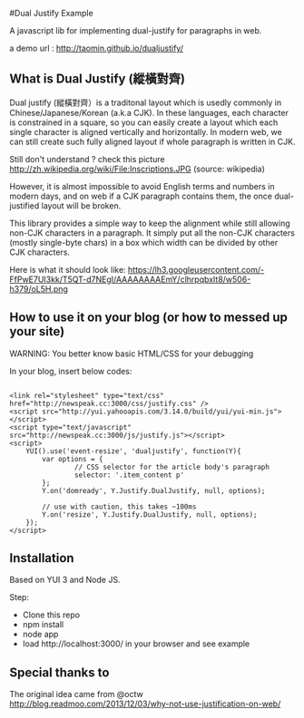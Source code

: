 #Dual Justify Example

A javascript lib for implementing dual-justify for paragraphs in web.


a demo url : http://taomin.github.io/dualjustify/


## What is Dual Justify (縱橫對齊)

Dual justify (縱橫對齊）is a traditonal layout which is usedly commonly in Chinese/Japanese/Korean (a.k.a CJK).
In these languages, each character is constrained in a square, so you can easily create a layout which each single character is aligned vertically and horizontally.
In modern web, we can still create such fully aligned layout if whole paragraph is written in CJK.

Still don't understand ? check this picture http://zh.wikipedia.org/wiki/File:Inscriptions.JPG (source: wikipedia)

However, it is almost impossible to avoid English terms and numbers in modern days,
and on web if a CJK paragraph contains them, the once dual-justified layout will be broken.

This library provides a simple way to keep the alignment while still allowing non-CJK characters in a paragraph.
It simply put all the non-CJK characters (mostly single-byte chars) in a box which width can be divided by other CJK characters.

Here is what it should look like:
https://lh3.googleusercontent.com/-FfPwE7UI3kk/T5QT-d7NEgI/AAAAAAAAEmY/clhrpqbxIt8/w506-h379/oL5H.png

## How to use it on your blog (or how to messed up your site)

WARNING: You better know basic HTML/CSS for your debugging

In your blog, insert below codes:

```

<link rel="stylesheet" type="text/css" href="http://newspeak.cc:3000/css/justify.css" />
<script src="http://yui.yahooapis.com/3.14.0/build/yui/yui-min.js"></script>
<script type="text/javascript" src="http://newspeak.cc:3000/js/justify.js"></script>
<script>
    YUI().use('event-resize', 'dualjustify', function(Y){
        var options = {
                // CSS selector for the article body's paragraph
                selector: '.item_content p'
        };
        Y.on('domready', Y.Justify.DualJustify, null, options);

        // use with caution, this takes ~100ms
        Y.on('resize', Y.Justify.DualJustify, null, options);
    });
</script>
```

## Installation

Based on YUI 3 and Node JS.

Step:
* Clone this repo
* npm install
* node app
* load http://localhost:3000/ in your browser and see example

## Special thanks to
The original idea came from @octw
http://blog.readmoo.com/2013/12/03/why-not-use-justification-on-web/
